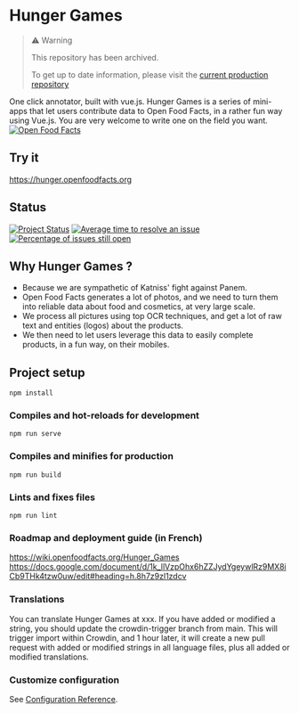 # Hunger Games

> ⚠️ Warning
> 
> This repository has been archived.
>
> To get up to date information, please visit the [current production repository](https://github.com/openfoodfacts/hunger-games)

One click annotator, built with vue.js.
Hunger Games is a series of mini-apps that let users contribute data to Open Food Facts, in a rather fun way using Vue.js. You are very welcome to write one on the field you want.<br>
[![Open Food Facts](https://static.openfoodfacts.org/images/misc/openfoodfacts-logo-en.svg)](https://world.openfoodfacts.org/)

## Try it ##
https://hunger.openfoodfacts.org

## Status ##
[![Project Status](https://opensource.box.com/badges/active.svg)](https://opensource.box.com/badges)
[![Average time to resolve an issue](https://isitmaintained.com/badge/resolution/openfoodfacts/hungergames.svg)](https://isitmaintained.com/project/openfoodfacts/hungergames "Average time to resolve an issue")
[![Percentage of issues still open](https://isitmaintained.com/badge/open/openfoodfacts/hungergames.svg)](https://isitmaintained.com/project/openfoodfacts/hungergames "Percentage of issues still open")

##  Why Hunger Games ? ##
- Because we are sympathetic of Katniss' fight against Panem.
- Open Food Facts generates a lot of photos, and we need to turn them into reliable data about food and cosmetics, at very large scale.
- We process all pictures using top OCR techniques, and get a lot of raw text and entities (logos) about the products.
- We then need to let users leverage this data to easily complete products, in a fun way, on their mobiles.

## Project setup
```
npm install
```

### Compiles and hot-reloads for development
```
npm run serve
```

### Compiles and minifies for production
```
npm run build
```

### Lints and fixes files
```
npm run lint
```
### Roadmap and deployment guide (in French)
https://wiki.openfoodfacts.org/Hunger_Games
https://docs.google.com/document/d/1k_llVzpOhx6hZZJydYgeywlRz9MX8iCb9THk4tzw0uw/edit#heading=h.8h7z9zl1zdcv

### Translations
You can translate Hunger Games at xxx. If you have added or modified a string, you should update the crowdin-trigger branch from main. This will trigger import within Crowdin, and 1 hour later, it will create a new pull request with added or modified strings in all language files, plus all added or modified translations.


### Customize configuration
See [Configuration Reference](https://cli.vuejs.org/config/).
